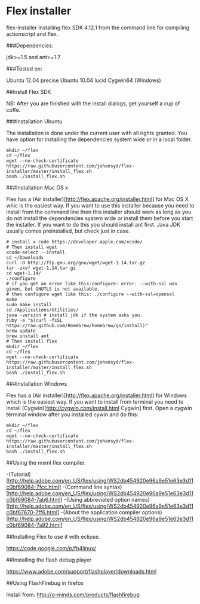 Flex installer
==============

flex-installer Installing flex SDK 4.12.1 from the command line for compiling actionscript and flex.

###Dependencies:

jdk>=1.5 and ant>=1.7

###Tested on:

Ubuntu 12.04 precise
Ubuntu 10.04 lucid
Cygwin64 (Windows)

##Install Flex SDK
    
NB: After you are finished with the install dialogs, get yourself a cup of coffe.

###Installation Ubuntu

The installation is done under the current user with all rights granted. You have option for installing the dependencies system wide or in a local folder.

    mkdir ~/flex
    cd ~/flex
    wget --no-check-certificate https://raw.githubusercontent.com/johansyd/flex-installer/master/install_flex.sh
    bash ./install_flex.sh

###Installation Mac OS x

Flex has a (Air installer)[http://flex.apache.org/installer.html] for Mac OS X whic is the easiest way.
If you want to use this installer because you need to install from the command line then this installer should work as long as you do not install the dependencies system wide or install them before you start the installer. If you want to do this you should install ant first. Java JDK usually comes preinstalled, but check just in case.

    # install x code https://developer.apple.com/xcode/
    # Then install wget
    xcode-select --install
    cd ~/Downloads
    curl -O http://ftp.gnu.org/gnu/wget/wget-1.14.tar.gz
    tar -zxvf wget-1.14.tar.gz
    cd wget-1.14/
    ./configure 
    # if you get an error like this:configure: error: --with-ssl was given, but GNUTLS is not available. 
    # then configure wget like this: ./configure --with-ssl=openssl
    make
    sudo make install
    cd /Applications/Utilities/
    java -version # install jdk if the system asks you. 
    ruby -e "$(curl -fsSL https://raw.github.com/Homebrew/homebrew/go/install)"
    brew update
    brew install ant
    # Then install flex
    mkdir ~/flex
    cd ~/flex
    wget --no-check-certificate https://raw.githubusercontent.com/johansyd/flex-installer/master/install_flex.sh
    bash ./install_flex.sh

###Installation Windows

Flex has a (Air installer)[http://flex.apache.org/installer.html] for Windows which is the easiest way. 
If you want to install from terminal you need to install (Cygwin)[http://cygwin.com/install.html Cygwin] first.
Open a cygwin terminal window after you installed cywin and do this:

    mkdir ~/flex
    cd ~/flex
    wget --no-check-certificate https://raw.githubusercontent.com/johansyd/flex-installer/master/install_flex.sh
    bash ./install_flex.sh

##Using the mxml flex compiler.

-(Tutorial)[http://help.adobe.com/en_US/flex/using/WS2db454920e96a9e51e63e3d11c0bf69084-7fcc.html]
-(Command line syntax)[http://help.adobe.com/en_US/flex/using/WS2db454920e96a9e51e63e3d11c0bf69084-7ab6.html]
-(Using abbreviated option names)[http://help.adobe.com/en_US/flex/using/WS2db454920e96a9e51e63e3d11c0bf67670-7ff6.html]
-(About the application compiler options)[http://help.adobe.com/en_US/flex/using/WS2db454920e96a9e51e63e3d11c0bf69084-7a92.html]

##Installing Flex to use it with eclipse.

https://code.google.com/p/fb4linux/

##Installing the flash debug player

https://www.adobe.com/support/flashplayer/downloads.html

##Using FlashFirebug in firefox

Install from: http://o-minds.com/products/flashfirebug
